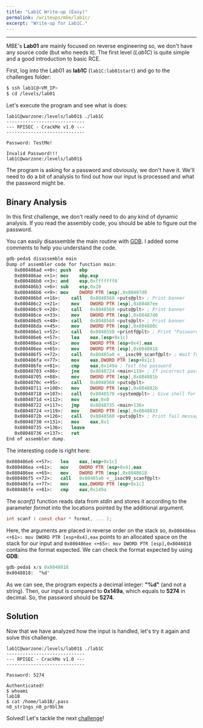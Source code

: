 ```yaml
---
title: "Lab1C Write-up (Easy)"
permalink: /writeups/mbe/lab1c/
excerpt: "Write-up for Lab1C."
---
```


---
MBE's **Lab01** are mainly focused on reverse engineering so, we don't have any source code (but who needs it). The first level (*Lab1C*) is quite simple and a good introduction to basic RCE. 

First, log into the Lab01 as **lab1C** (`lab1C:lab01start`) and go to the challenges folder:

```bash
$ ssh lab1C@<VM_IP>
$ cd /levels/lab01
```

Let's execute the program and see what is does:

```shell
lab1C@warzone:/levels/lab01$ ./lab1C
-----------------------------
--- RPISEC - CrackMe v1.0 ---
-----------------------------

Password: TestMe!    

Invalid Password!!!
lab1C@warzone:/levels/lab01$ 
```

The program is asking for a password and obviously, we don't have it. We'll need to do a bit of analysis to find out how our input is processed and what the password might be.

## Binary Analysis

In this first challenge, we don't really need to do any kind of dynamic analysis. If you read the assembly code, you should be able to figure out the password. 

You can easily disassemble the main routine with [GDB](https://www.gnu.org/software/gdb/). I added some comments to help you understand the code.

```nasm
gdb-peda$ disassemble main
Dump of assembler code for function main:
   0x080486ad <+0>:	push   ebp
   0x080486ae <+1>:	mov    ebp,esp
   0x080486b0 <+3>:	and    esp,0xfffffff0
   0x080486b3 <+6>:	sub    esp,0x20
   0x080486b6 <+9>:	mov    DWORD PTR [esp],0x80487d0
   0x080486bd <+16>:	call   0x8048560 <puts@plt> ; Print banner
   0x080486c2 <+21>:	mov    DWORD PTR [esp],0x80487ee
   0x080486c9 <+28>:	call   0x8048560 <puts@plt> ; Print banner
   0x080486ce <+33>:	mov    DWORD PTR [esp],0x80487d0
   0x080486d5 <+40>:	call   0x8048560 <puts@plt> ; Print banner
   0x080486da <+45>:	mov    DWORD PTR [esp],0x804880c
   0x080486e1 <+52>:	call   0x8048550 <printf@plt> ; Print "Password: "
   0x080486e6 <+57>:	lea    eax,[esp+0x1c]
   0x080486ea <+61>:	mov    DWORD PTR [esp+0x4],eax
   0x080486ee <+65>:	mov    DWORD PTR [esp],0x8048818
   0x080486f5 <+72>:	call   0x80485a0 <__isoc99_scanf@plt> ; Wait for user input
   0x080486fa <+77>:	mov    eax,DWORD PTR [esp+0x1c]
   0x080486fe <+81>:	cmp    eax,0x149a ; Test the password
   0x08048703 <+86>:	jne    0x8048724 <main+119> ; If incorrect password jump to <main+119>
   0x08048705 <+88>:	mov    DWORD PTR [esp],0x804881b
   0x0804870c <+95>:	call   0x8048560 <puts@plt>
   0x08048711 <+100>:	mov    DWORD PTR [esp],0x804882b
   0x08048718 <+107>:	call   0x8048570 <system@plt> ; Give shell for "lab1B"
   0x0804871d <+112>:	mov    eax,0x0
   0x08048722 <+117>:	jmp    0x8048735 <main+136>
   0x08048724 <+119>:	mov    DWORD PTR [esp],0x8048833
   0x0804872b <+126>:	call   0x8048560 <puts@plt> ; Print fail message
   0x08048730 <+131>:	mov    eax,0x1
   0x08048735 <+136>:	leave  
   0x08048736 <+137>:	ret    
End of assembler dump.
```

The interesting code is right here:

```nasm
0x080486e6 <+57>:	lea    eax,[esp+0x1c]
0x080486ea <+61>:	mov    DWORD PTR [esp+0x4],eax
0x080486ee <+65>:	mov    DWORD PTR [esp],0x8048818
0x080486f5 <+72>:	call   0x80485a0 <__isoc99_scanf@plt>
0x080486fa <+77>:	mov    eax,DWORD PTR [esp+0x1c]
0x080486fe <+81>:	cmp    eax,0x149a
```

The *scanf()* function reads data from *stdin* and stores it according to the parameter *format* into the locations pointed by the additional argument.

```c
int scanf ( const char * format, ... );
```

Here, the arguments are placed in reverse order on the stack so, `0x080486ea <+61>: mov DWORD PTR [esp+0x4],eax` points to an allocated space on the stack for our input and `0x080486ee <+65>: mov DWORD PTR [esp],0x8048818` contains the format expected. We can check the format expected by using **GDB**:

```nasm
gdb-peda$ x/s 0x8048818
0x8048818:	"%d"
```

As we can see, the program expects a decimal integer: **"%d"** (and not a string). Then, our input is compared to **0x149a**, which equals to **5274** in decimal. So, the password should be **5274**.

## Solution

Now that we have analyzed how the input is handled, let's try it again and solve this challenge.

```shell
lab1C@warzone:/levels/lab01$ ./lab1C
-----------------------------
--- RPISEC - CrackMe v1.0 ---
-----------------------------

Password: 5274

Authenticated!
$ whoami
lab1B
$ cat /home/lab1B/.pass
n0_str1ngs_n0_pr0bl3m
```

Solved! Let's tackle the next [challenge](/writeups/mbe/lab1b/)!
